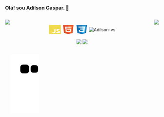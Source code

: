 ### Olá! sou Adilson Gaspar. 👋

##

<div> 
  <p align="center">
    <img align="right" height='140px' src="https://github-readme-stats.vercel.app/api?username=Adilsonpg&show_icons=true&theme=dark&include_all_commits=true&count_private=true"/>    
  </p>
  <p align="center">
    <img  align="left" height='140px' src="https://github-readme-stats.vercel.app/api/top-langs/?username=Adilsonpg&layout=compact&langs_count=7&theme=dark"/>
  </p>
</div>
<div>&nbsp</div>
  <div align='center'>
   <img align="center" alt="Adilsonpg-Js" height="30" width="40" src="https://raw.githubusercontent.com/devicons/devicon/master/icons/javascript/javascript-plain.svg">  
   <img align="center" alt="Adilsonpg-HTML" height="30" width="40" src="https://raw.githubusercontent.com/devicons/devicon/master/icons/html5/html5-original.svg">
   <img align="center" alt="Adilson-CSS" height="30" width="40" src="https://raw.githubusercontent.com/devicons/devicon/master/icons/css3/css3-original.svg"> 
   <img align="center" alt="Adilson-vs" height="30" width="40" src="https://cdn.jsdelivr.net/gh/devicons/devicon/icons/vscode/vscode-original.svg" />  
</div>
  
<div>&nbsp</div>
  
<div align='center'>
  <a href="mailto:adilsonpgaspar@gmail.com"><img src="https://img.shields.io/badge/Gmail-D14836?style=for-the-badge&logo=gmail&logoColor=white" target="_blank"></a>
  <a href="https://www.linkedin.com/in/adilson-gaspar-7477b7192/" target="_blank"><img src="https://img.shields.io/badge/-LinkedIn-%230077B5?style=for-the-badge&logo=linkedin&logoColor=white" target="_blank"></a> 
</div>
  
  ##
 
  ![Snake animation](https://github.com/Adilsonpg/Adilsonpg/blob/output/github-contribution-grid-snake.svg)
 
  
  ##
